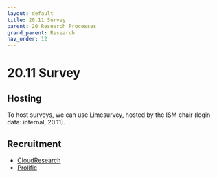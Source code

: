 ```yaml
---
layout: default
title: 20.11 Survey
parent: 20 Research Processes
grand_parent: Research
nav_order: 12
---
```


# 20.11 Survey

## Hosting

To host surveys, we can use Limesurvey, hosted by the ISM chair (login data: internal, 20.11).

## Recruitment

- [CloudResearch](https://www.cloudresearch.com/)
- [Prolific](https://www.prolific.com/)
